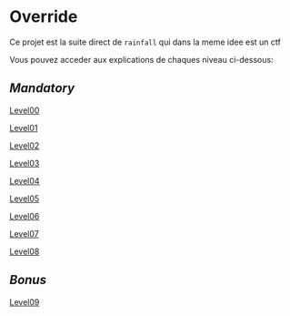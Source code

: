 # **Override**

Ce projet est la suite direct de `rainfall` qui dans la meme idee est un ctf

Vous pouvez acceder aux explications de chaques niveau ci-dessous:

## _Mandatory_
[Level00](level00/resources/README.md)

[Level01](level01/resources/README.md)

[Level02](level02/resources/README.md)

[Level03](level03/resources/README.md)

[Level04](level04/resources/README.md)

[Level05](level05/resources/README.md)

[Level06](level06/resources/README.md)

[Level07](level07/resources/README.md)

[Level08](level08/resources/README.md)


## _Bonus_
[Level09](level09/resources/README.md)
